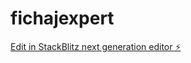 # fichajexpert

[Edit in StackBlitz next generation editor ⚡️](https://stackblitz.com/~/github.com/tomassolanoprieto/fichajexpert)